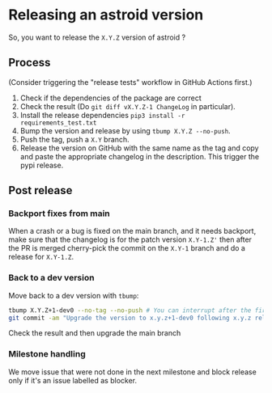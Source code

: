 # Releasing an astroid version

So, you want to release the `X.Y.Z` version of astroid ?

## Process

(Consider triggering the "release tests" workflow in GitHub Actions first.)

1. Check if the dependencies of the package are correct
2. Check the result (Do `git diff vX.Y.Z-1 ChangeLog` in particular).
3. Install the release dependencies `pip3 install -r requirements_test.txt`
4. Bump the version and release by using `tbump X.Y.Z --no-push`.
5. Push the tag, push a `X.Y` branch.
6. Release the version on GitHub with the same name as the tag and copy and paste the
   appropriate changelog in the description. This trigger the pypi release.

## Post release

### Backport fixes from main

When a crash or a bug is fixed on the main branch, and it needs backport, make sure that
the changelog is for the patch version `X.Y-1.Z'` then after the PR is merged
cherry-pick the commit on the `X.Y-1` branch and do a release for `X.Y-1.Z`.

### Back to a dev version

Move back to a dev version with `tbump`:

```bash
tbump X.Y.Z+1-dev0 --no-tag --no-push # You can interrupt after the first step
git commit -am "Upgrade the version to x.y.z+1-dev0 following x.y.z release"
```

Check the result and then upgrade the main branch

### Milestone handling

We move issue that were not done in the next milestone and block release only if it's an
issue labelled as blocker.
